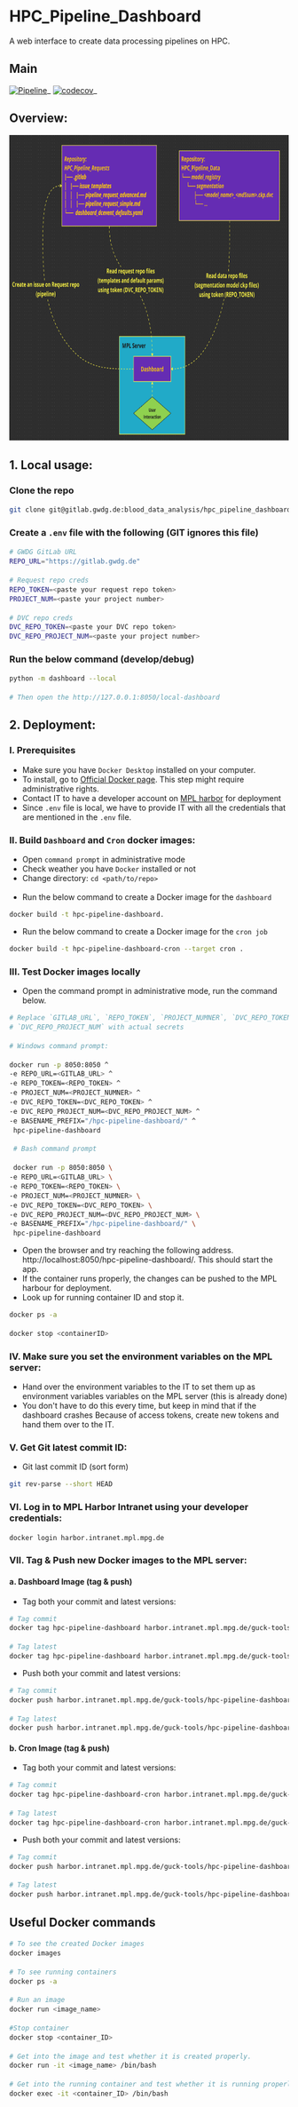 # HPC_Pipeline_Dashboard

A web interface to create data processing pipelines on HPC.


## Main

[![Pipeline](https://github.com/RaghavaAlajangi/hpc_pipeline_dashboard/actions/workflows/ci.yml/badge.svg)](https://github.com/RaghavaAlajangi/hpc_pipeline_dashboard/actions/workflows/ci.yml)_
[![codecov](https://codecov.io/gh/RaghavaAlajangi/hpc_pipeline_dashboard/branch/main/graph/badge.svg?token=Z4FAPNDJWN)](https://codecov.io/gh/RaghavaAlajangi/hpc_pipeline_dashboard)_


## Overview:

<img src="overview.png" width="800" height="550">

## 1. Local usage:
### Clone the repo

```bash
git clone git@gitlab.gwdg.de:blood_data_analysis/hpc_pipeline_dashboard.git
```
### Create a `.env` file with the following (GIT ignores this file)
```bash
# GWDG GitLab URL
REPO_URL="https://gitlab.gwdg.de"

# Request repo creds
REPO_TOKEN=<paste your request repo token>
PROJECT_NUM=<paste your project number>

# DVC repo creds
DVC_REPO_TOKEN=<paste your DVC repo token>
DVC_REPO_PROJECT_NUM=<paste your project number>
```
### Run the below command (develop/debug)
```bash
python -m dashboard --local

# Then open the http://127.0.0.1:8050/local-dashboard
```

## 2. Deployment:

### I. Prerequisites

- Make sure you have `Docker Desktop` installed on your computer.
- To install, go to [Official Docker page](https://docs.docker.com/get-docker/).
  This step might require administrative rights.
- Contact IT to have a developer account
  on [MPL harbor](https://harbor.intranet.mpl.mpg.de/) for deployment
- Since `.env` file is local, we have to provide IT with all the credentials 
  that are mentioned in the `.env` file.


### II. Build ``Dashboard`` and ``Cron`` docker images:

- Open `command prompt` in administrative mode
- Check weather you have ``Docker`` installed or not
- Change directory: ``cd <path/to/repo>``<br><br>
- Run the below command to create a Docker image for the ``dashboard`` 
```bash
docker build -t hpc-pipeline-dashboard.
```
- Run the below command to create a Docker image for the ``cron job`` 
```bash
docker build -t hpc-pipeline-dashboard-cron --target cron .
```

### III. Test Docker images locally
- Open the command prompt in administrative mode, run the command below.

```bash
# Replace `GITLAB_URL`, `REPO_TOKEN`, `PROJECT_NUMNER`, `DVC_REPO_TOKEN`, and
# `DVC_REPO_PROJECT_NUM` with actual secrets

# Windows command prompt:

docker run -p 8050:8050 ^
-e REPO_URL=<GITLAB_URL> ^
-e REPO_TOKEN=<REPO_TOKEN> ^
-e PROJECT_NUM=<PROJECT_NUMNER> ^
-e DVC_REPO_TOKEN=<DVC_REPO_TOKEN> ^
-e DVC_REPO_PROJECT_NUM=<DVC_REPO_PROJECT_NUM> ^
-e BASENAME_PREFIX="/hpc-pipeline-dashboard/" ^
 hpc-pipeline-dashboard
 
 # Bash command prompt
 
 docker run -p 8050:8050 \
-e REPO_URL=<GITLAB_URL> \
-e REPO_TOKEN=<REPO_TOKEN> \
-e PROJECT_NUM=<PROJECT_NUMNER> \
-e DVC_REPO_TOKEN=<DVC_REPO_TOKEN> \
-e DVC_REPO_PROJECT_NUM=<DVC_REPO_PROJECT_NUM> \
-e BASENAME_PREFIX="/hpc-pipeline-dashboard/" \
 hpc-pipeline-dashboard
```

- Open the browser and try reaching the following
  address. http://localhost:8050/hpc-pipeline-dashboard/. This should start the
  app.
- If the container runs properly, the changes can be pushed to the MPL harbour for deployment.
- Look up for running container ID and stop it.

```bash
docker ps -a

docker stop <containerID>
```
### IV. Make sure you set the environment variables on the MPL server:

- Hand over the environment variables to the IT to set them up as environment variables 
variables on the MPL server (this is already done)
- You don't have to do this every time, but keep in mind that if the dashboard crashes 
Because of access tokens, create new tokens and hand them over to the IT.


### V. Get Git latest commit ID:
- Git last commit ID (sort form)
```bash
git rev-parse --short HEAD
```



### VI. Log in to MPL Harbor Intranet using your developer credentials:

```bash
docker login harbor.intranet.mpl.mpg.de
```

### VII. Tag & Push new Docker images to the MPL server:

#### a. Dashboard Image (tag & push)
- Tag both your commit and latest versions:
```bash
# Tag commit
docker tag hpc-pipeline-dashboard harbor.intranet.mpl.mpg.de/guck-tools/hpc-pipeline-dashboard:yourcommitID

# Tag latest
docker tag hpc-pipeline-dashboard harbor.intranet.mpl.mpg.de/guck-tools/hpc-pipeline-dashboard:latest
```
- Push both your commit and latest versions:

```bash
# Tag commit
docker push harbor.intranet.mpl.mpg.de/guck-tools/hpc-pipeline-dashboard:yourcommitID

# Tag latest
docker push harbor.intranet.mpl.mpg.de/guck-tools/hpc-pipeline-dashboard:latest
```

#### b. Cron Image (tag & push)
- Tag both your commit and latest versions:
```bash
# Tag commit
docker tag hpc-pipeline-dashboard-cron harbor.intranet.mpl.mpg.de/guck-tools/hpc-pipeline-dashboard-cron:yourcommitID

# Tag latest
docker tag hpc-pipeline-dashboard-cron harbor.intranet.mpl.mpg.de/guck-tools/hpc-pipeline-dashboard-cron:latest
```
- Push both your commit and latest versions:
```bash
# Tag commit
docker push harbor.intranet.mpl.mpg.de/guck-tools/hpc-pipeline-dashboard-cron:yourcommitID

# Tag latest
docker push harbor.intranet.mpl.mpg.de/guck-tools/hpc-pipeline-dashboard-cron:latest
```

## Useful Docker commands

```bash
# To see the created Docker images
docker images

# To see running containers
docker ps -a

# Run an image
docker run <image_name>

#Stop container
docker stop <container_ID>

# Get into the image and test whether it is created properly.
docker run -it <image_name> /bin/bash

# Get into the running container and test whether it is running properly.
docker exec -it <container_ID> /bin/bash
```
